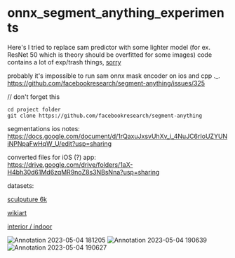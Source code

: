 # onnx_segment_anything_experiments
Here's I tried to replace sam predictor with some lighter model (for ex. ResNet 50 which is theory should be overfitted for some images) code contains a lot of exp/trash things, [sorry](https://www.youtube.com/watch?v=fRh_vgS2dFE)

probably it's impossible to run sam onnx mask encoder on ios and cpp ._. <br /> 
https://github.com/facebookresearch/segment-anything/issues/325


// don't forget this  <br /> 

```
cd project folder 
git clone https://github.com/facebookresearch/segment-anything
```


segmentations ios notes: <br /> 
https://docs.google.com/document/d/1rQaxuJxsvUhXv_i_4NuJC6rIoUZYUNiNPNpaFwHqW_U/edit?usp=sharing

converted files for iOS (?) app: <br /> 
https://drive.google.com/drive/folders/1aX-H4bh30d61Md6zqMR9noZ8s3NBsNna?usp=sharing

datasets:

[sculputure 6k](https://www.robots.ox.ac.uk/~vgg/data/sculptures6k/)

[wikiart](https://github.com/cs-chan/ArtGAN/tree/master/WikiArt%20Dataset)

[interior / indoor](https://www.kaggle.com/datasets/itsahmad/indoor-scenes-cvpr-2019)

![Annotation 2023-05-04 181205](https://user-images.githubusercontent.com/36921178/236265572-8d8262ea-e896-4036-8254-466b1d971731.png)
![Annotation 2023-05-04 190639](https://user-images.githubusercontent.com/36921178/236265600-89c569cc-56cf-43ea-9454-f069a226cd38.png)
![Annotation 2023-05-04 190627](https://user-images.githubusercontent.com/36921178/236265735-86c3c15d-de56-42ef-8715-819ed24f09e2.png)
